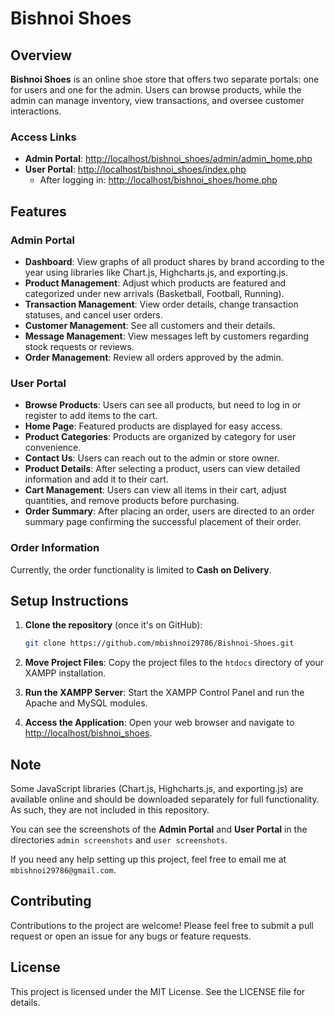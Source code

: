 # Bishnoi Shoes

## Overview

**Bishnoi Shoes** is an online shoe store that offers two separate portals: one for users and one for the admin. Users can browse products, while the admin can manage inventory, view transactions, and oversee customer interactions.

### Access Links

- **Admin Portal**: [http://localhost/bishnoi_shoes/admin/admin_home.php](http://localhost/bishnoi_shoes/admin/admin_home.php)
- **User Portal**: [http://localhost/bishnoi_shoes/index.php](http://localhost/bishnoi_shoes/index.php)
  - After logging in: [http://localhost/bishnoi_shoes/home.php](http://localhost/bishnoi_shoes/home.php)

## Features

### Admin Portal

- **Dashboard**: View graphs of all product shares by brand according to the year using libraries like Chart.js, Highcharts.js, and exporting.js.
- **Product Management**: Adjust which products are featured and categorized under new arrivals (Basketball, Football, Running).
- **Transaction Management**: View order details, change transaction statuses, and cancel user orders.
- **Customer Management**: See all customers and their details.
- **Message Management**: View messages left by customers regarding stock requests or reviews.
- **Order Management**: Review all orders approved by the admin.

### User Portal

- **Browse Products**: Users can see all products, but need to log in or register to add items to the cart.
- **Home Page**: Featured products are displayed for easy access.
- **Product Categories**: Products are organized by category for user convenience.
- **Contact Us**: Users can reach out to the admin or store owner.
- **Product Details**: After selecting a product, users can view detailed information and add it to their cart.
- **Cart Management**: Users can view all items in their cart, adjust quantities, and remove products before purchasing.
- **Order Summary**: After placing an order, users are directed to an order summary page confirming the successful placement of their order.

### Order Information

Currently, the order functionality is limited to **Cash on Delivery**.

## Setup Instructions

1. **Clone the repository** (once it's on GitHub):
   ```bash
   git clone https://github.com/mbishnoi29786/Bishnoi-Shoes.git
   ```

2. **Move Project Files**: Copy the project files to the `htdocs` directory of your XAMPP installation.

3. **Run the XAMPP Server**: Start the XAMPP Control Panel and run the Apache and MySQL modules.

4. **Access the Application**: Open your web browser and navigate to [http://localhost/bishnoi_shoes](http://localhost/bishnoi_shoes).

## Note

Some JavaScript libraries (Chart.js, Highcharts.js, and exporting.js) are available online and should be downloaded separately for full functionality. As such, they are not included in this repository.

You can see the screenshots of the **Admin Portal** and **User Portal** in the directories `admin screenshots` and `user screenshots`.

If you need any help setting up this project, feel free to email me at `mbishnoi29786@gmail.com`.


## Contributing

Contributions to the project are welcome! Please feel free to submit a pull request or open an issue for any bugs or feature requests.

## License

This project is licensed under the MIT License. See the LICENSE file for details.
